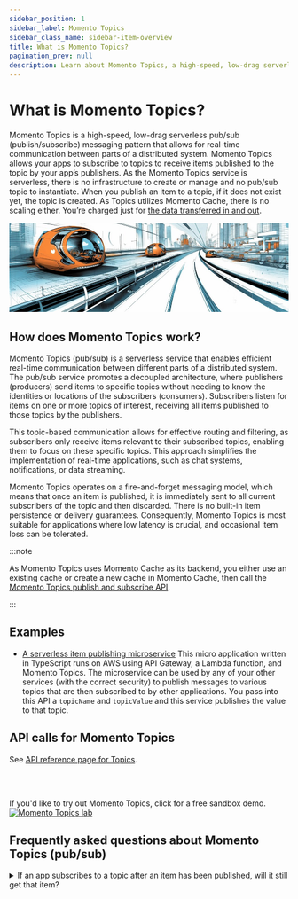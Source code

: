 ```yaml
---
sidebar_position: 1
sidebar_label: Momento Topics
sidebar_class_name: sidebar-item-overview
title: What is Momento Topics?
pagination_prev: null
description: Learn about Momento Topics, a high-speed, low-drag serverless pub/sub (publish/subscribe) messaging pattern for real-time application communication.
---
```


# What is Momento Topics?

Momento Topics is a high-speed, low-drag serverless pub/sub (publish/subscribe) messaging pattern that allows for real-time communication between parts of a distributed system. Momento Topics allows your apps to subscribe to topics to receive items published to the topic by your app’s publishers. As the Momento Topics service is serverless, there is no infrastructure to create or manage and no pub/sub topic to instantiate. When you publish an item to a topic, if it does not exist yet, the topic is created. As Topics utilizes Momento Cache, there is no scaling either. You’re charged just for [the data transferred in and out](./../manage/pricing).

![An image of a fast moving city as Momento Topics](./../../static/img/topics-city.jpg)

## How does Momento Topics work?

Momento Topics (pub/sub) is a serverless service that enables efficient real-time communication between different parts of a distributed system. The pub/sub service promotes a decoupled architecture, where publishers (producers) send items to specific topics without needing to know the identities or locations of the subscribers (consumers). Subscribers listen for items on one or more topics of interest, receiving all items published to those topics by the publishers.

This topic-based communication allows for effective routing and filtering, as subscribers only receive items relevant to their subscribed topics, enabling them to focus on these specific topics. This approach simplifies the implementation of real-time applications, such as chat systems, notifications, or data streaming.

Momento Topics operates on a fire-and-forget messaging model, which means that once an item is published, it is immediately sent to all current subscribers of the topic and then discarded. There is no built-in item persistence or delivery guarantees. Consequently, Momento Topics is most suitable for applications where low latency is crucial, and occasional item loss can be tolerated.

:::note

As Momento Topics uses Momento Cache as its backend, you either use an existing cache or create a new cache in Momento Cache, then call the [Momento Topics publish and subscribe API](./../develop/api-reference/topics.md).

:::

## Examples

- [A serverless item publishing microservice](https://github.com/momentohq/client-sdk-javascript/tree/main/examples/nodejs/lambda-examples/topics-microservice) This micro application written in TypeScript runs on AWS using API Gateway, a Lambda function, and Momento Topics. The microservice can be used by any of your other services (with the correct security) to publish messages to various topics that are then subscribed to by other applications. You pass into this API a `topicName` and `topicValue` and this service publishes the value to that topic.

## API calls for Momento Topics
See [API reference page for Topics](./../develop/api-reference/topics.md).

<br />
<br />

If you'd like to try out Momento Topics, click for a free sandbox demo.
<a href="https://play.instruqt.com/embed/momento/tracks/topics-on-the-momento-cli?token=em_Q_mgzhVtWtP5B_jj&finish_btn_target=_top&finish_btn_text=Go+to+Docs&finish_btn_url=https%3A%2F%2Fdocs.momentohq.com%2Fdevelop%2Fapi-reference%2Ftopics"><img src="/img/topics-instruct.png" alt="Momento Topics lab" /></a>

## Frequently asked questions about Momento Topics (pub/sub)

<details>
  <summary>If an app subscribes to a topic after an item has been published, will it still get that item?</summary>
No. A subscriber does not have access to historical items on a Topic.
</details>
